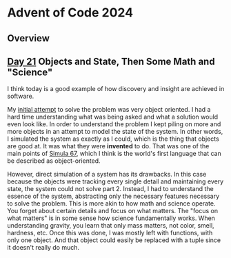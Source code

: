 # Advent of Code 2024

## Overview

## [Day 21](day21.groovy) Objects and State, Then Some Math and "Science"

I think today is a good example of how discovery and insight are achieved in software.

My [initial attempt](day21_part_1.groovy) to solve the problem was very object oriented. I had a hard time understanding what was being asked and what a solution would even look like. In order to understand the problem I kept piling on more and more objects in an attempt to model the state of the system. In other words, I simulated the system as exactly as I could, which is the thing that objects are good at. It was what they were **invented** to do. That was one of the main points of [Simula 67](https://en.wikipedia.org/wiki/Simula), which I think is the world's first language that can be described as object-oriented.

However, direct simulation of a system has its drawbacks. In this case because the objects were tracking every single detail and maintaining every state, the system could not solve part 2. Instead, I had to understand the essence of the system, abstracting only the necessary features necessary to solve the problem. This is more akin to how math and science operate. You forget about certain details and focus on what matters. The "focus on what matters" is in some sense how science fundamentally works. When understanding gravity, you learn that only mass matters, not color, smell, hardness, etc. Once this was done, I was mostly left with functions, with only one object. And that object could easily be replaced with a tuple since it doesn't really do much.
